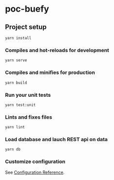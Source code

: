 # poc-buefy

## Project setup
```
yarn install
```

### Compiles and hot-reloads for development
```
yarn serve
```

### Compiles and minifies for production
```
yarn build
```

### Run your unit tests
```
yarn test:unit
```

### Lints and fixes files
```
yarn lint
```

### Load database and lauch REST api on data
```
yarn db
```

### Customize configuration
See [Configuration Reference](https://cli.vuejs.org/config/).
